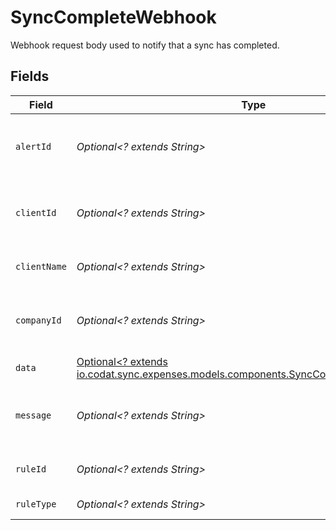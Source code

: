 # SyncCompleteWebhook

Webhook request body used to notify that a sync has completed.


## Fields

| Field                                                                                                                                      | Type                                                                                                                                       | Required                                                                                                                                   | Description                                                                                                                                | Example                                                                                                                                    |
| ------------------------------------------------------------------------------------------------------------------------------------------ | ------------------------------------------------------------------------------------------------------------------------------------------ | ------------------------------------------------------------------------------------------------------------------------------------------ | ------------------------------------------------------------------------------------------------------------------------------------------ | ------------------------------------------------------------------------------------------------------------------------------------------ |
| `alertId`                                                                                                                                  | *Optional<? extends String>*                                                                                                               | :heavy_minus_sign:                                                                                                                         | Unique identifier of the webhook event.                                                                                                    |                                                                                                                                            |
| `clientId`                                                                                                                                 | *Optional<? extends String>*                                                                                                               | :heavy_minus_sign:                                                                                                                         | Unique identifier for your client in Codat.                                                                                                |                                                                                                                                            |
| `clientName`                                                                                                                               | *Optional<? extends String>*                                                                                                               | :heavy_minus_sign:                                                                                                                         | Name of your client in Codat.                                                                                                              |                                                                                                                                            |
| `companyId`                                                                                                                                | *Optional<? extends String>*                                                                                                               | :heavy_minus_sign:                                                                                                                         | Unique identifier for your SMB in Codat.                                                                                                   | 8a210b68-6988-11ed-a1eb-0242ac120002                                                                                                       |
| `data`                                                                                                                                     | [Optional<? extends io.codat.sync.expenses.models.components.SyncCompleteWebhookData>](../../models/components/SyncCompleteWebhookData.md) | :heavy_minus_sign:                                                                                                                         | N/A                                                                                                                                        |                                                                                                                                            |
| `message`                                                                                                                                  | *Optional<? extends String>*                                                                                                               | :heavy_minus_sign:                                                                                                                         | A human readable message about the webhook.                                                                                                |                                                                                                                                            |
| `ruleId`                                                                                                                                   | *Optional<? extends String>*                                                                                                               | :heavy_minus_sign:                                                                                                                         | Unique identifier for the rule.                                                                                                            |                                                                                                                                            |
| `ruleType`                                                                                                                                 | *Optional<? extends String>*                                                                                                               | :heavy_minus_sign:                                                                                                                         | The type of rule.                                                                                                                          |                                                                                                                                            |